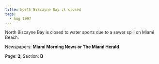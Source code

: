 ```yaml
---  
title: North Biscayne Bay is closed  
tags:  
  - Aug 1997  
---  
```

  
North Biscayne Bay is closed to water sports due to a sewer spill on Miami Beach.  
  
Newspapers: **Miami Morning News or The Miami Herald**  
  
Page: **2**, Section: **B** 
